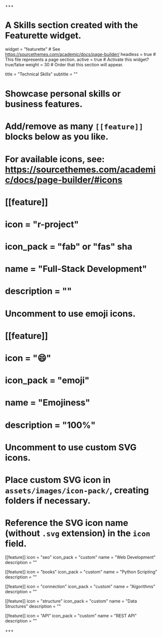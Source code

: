 +++
# A Skills section created with the Featurette widget.
widget = "featurette"  # See https://sourcethemes.com/academic/docs/page-builder/
headless = true  # This file represents a page section.
active = true  # Activate this widget? true/false
weight = 30  # Order that this section will appear.

title = "Technical Skills"
subtitle = ""

# Showcase personal skills or business features.
# 
# Add/remove as many `[[feature]]` blocks below as you like.
# 
# For available icons, see: https://sourcethemes.com/academic/docs/page-builder/#icons


# [[feature]]
 # icon = "r-project"
 # icon_pack = "fab" or "fas" sha
 # name = "Full-Stack Development"
 # description = ""



# Uncomment to use emoji icons.
# [[feature]]
#  icon = ":smile:"
#  icon_pack = "emoji"
#  name = "Emojiness"
#  description = "100%"  

# Uncomment to use custom SVG icons.
# Place custom SVG icon in `assets/images/icon-pack/`, creating folders if necessary.
# Reference the SVG icon name (without `.svg` extension) in the `icon` field.

[[feature]]
  icon = "seo"
  icon_pack = "custom"
  name = "Web Development"
  description = ""
  
[[feature]]
  icon = "books"
  icon_pack = "custom"
  name = "Python Scripting"
  description = ""  
  
[[feature]]
  icon = "connection"
  icon_pack = "custom"
  name = "Algorithms"
  description = ""
  
 [[feature]]
 icon = "structure"
 icon_pack = "custom"
 name = "Data Structures"
 description = ""

[[feature]]
  icon = "API"
  icon_pack = "custom"
  name = "REST API"
  description = ""
  
+++
